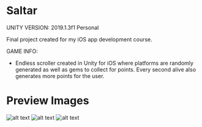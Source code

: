 # Saltar

UNITY VERSION: 2019.1.3f1 Personal

Final project created for my iOS app development course.

GAME INFO:
- Endless scroller created in Unity for iOS where platforms are randomly generated as well as gems to collect for points. Every second alive also generates more points for the user.

# Preview Images

![alt text](https://i.imgur.com/SQTjXnP.png)
![alt text](https://i.imgur.com/shCXEem.png)
![alt text](https://i.imgur.com/1IR8kez.png)

